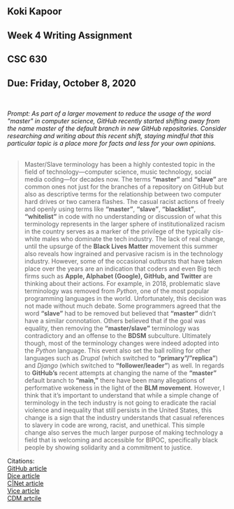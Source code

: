 ## Koki Kapoor 
## Week 4 Writing Assignment 
## CSC 630
## Due: Friday, October 8, 2020
&nbsp;

*Prompt: As part of a larger movement to reduce the usage of the word "master" in computer science, GitHub recently started shifting away from the name master of the default branch in new GitHub repositories. Consider researching and writing about this recent shift, staying mindful that this particular topic is a place more for facts and less for your own opinions.*   
&nbsp;
> Master/Slave terminology has been a highly contested topic in the field of technology—computer science, music technology, social media coding—for decades now. The terms **“master”** and **“slave”** are common ones not just for the branches of a repository on GitHub but also as descriptive terms for the relationship between two computer hard drives or two camera flashes. The casual racist actions of freely and openly using terms like **“master”**, **“slave”**, **“blacklist”**, **“whitelist”** in code with no understanding or discussion of what this terminology represents in the larger sphere of institutionalized racism in the country serves as a marker of the privilege of the typically cis-white males who dominate the tech industry. The lack of real change, until the upsurge of the **Black Lives Matter** movement this summer also reveals how ingrained and pervasive racism is in the technology industry. However, some of the occasional outbursts that have taken place over the years are an indication that coders and even Big tech firms such as **Apple, Alphabet (Google), GitHub, and Twitter** are thinking about their actions. For example, in 2018, problematic slave terminology was removed from *Python*, one of the most popular programming languages in the world. Unfortunately, this decision was not made without much debate. Some programmers agreed that the word **“slave”** had to be removed but believed that **“master”** didn’t have a similar connotation. Others believed that if the goal was equality, then removing the **“master/slave”** terminology was contradictory and an offense to the **BDSM** subculture. Ultimately though, most of the terminology changes were indeed adopted into the *Python* language. This event also set the ball rolling for other languages such as *Drupal* (which switched to **“primary”/”replica”**) and *Django* (which switched to **“follower/leader”**) as well. In regards to **GitHub’s** recent attempts at changing the name of the **“master”** default branch to **“main,”** there have been many allegations of performative wokeness in the light of the **BLM movement**. However, I think that it’s important to understand that while a simple change of terminology in the tech industry is not going to eradicate the racial violence and inequality that still persists in the United States, this change is a sign that the industry understands that casual references to slavery in code are wrong, racist, and unethical. This simple change also serves the much larger purpose of making technology a field that is welcoming and accessible for BIPOC, specifically black people by showing solidarity and a commitment to justice. 
&nbsp;
&nbsp;

Citations:    
[GitHub article](https://github.com/github/renaming)   
[Dice article](https://insights.dice.com/2020/06/16/developers-debate-deleting-master-slave-code-terminology/)   
[C|Net article](https://www.cnet.com/news/master-and-slave-tech-terms-face-scrutiny-amid-anti-racism-efforts/)     
[Vice article](https://www.vice.com/en/article/8x7akv/masterslave-terminology-was-removed-from-python-programming-language)     
[CDM artcile](https://cdm.link/2020/06/lets-dump-master-slave-terms/)    